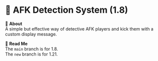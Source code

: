 # 💸 AFK Detection System (1.8)

📰 **About**  
A simple but effective way of detective AFK players and kick them with a custom display message.

📌 **Read Me**  
The `main` branch is for 1.8.  
The `new` branch is for 1.21.
